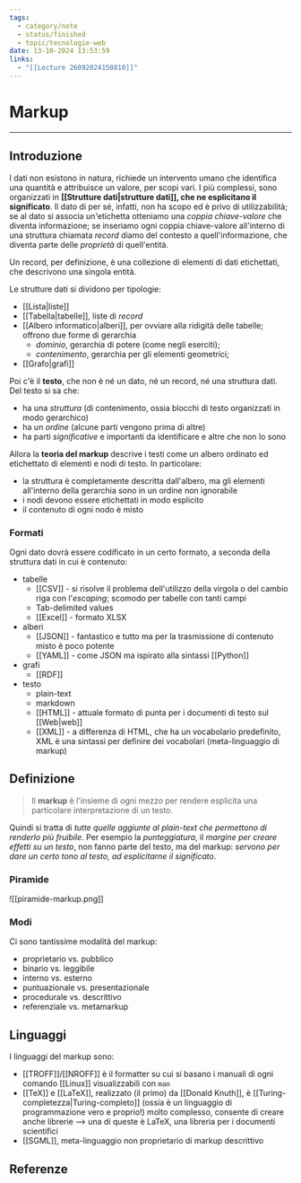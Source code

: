 ```yaml
---
tags:
  - category/note
  - status/finished
  - topic/tecnologie-web
date: 13-10-2024 13:53:59
links:
  - "[[Lecture 26092024150810]]"
---
```

# Markup
---
## Introduzione
I dati non esistono in natura, richiede un intervento umano che identifica una quantità e attribuisce un valore, per scopi vari. I più complessi, sono organizzati in **[[Strutture dati|strutture dati]], che ne esplicitano il significato**. Il dato di per sé, infatti, non ha scopo ed è privo di utilizzabilità; se al dato si associa un'etichetta otteniamo una _coppia chiave-valore_ che diventa informazione; se inseriamo ogni coppia chiave-valore all'interno di una struttura chiamata _record_ diamo del contesto a quell'informazione, che diventa parte delle _proprietà_ di quell'entità.

Un record, per definizione, è una collezione di elementi di dati etichettati, che descrivono una singola entità.

Le strutture dati si dividono per tipologie:
- [[Lista|liste]]
- [[Tabella|tabelle]], liste di _record_
- [[Albero informatico|alberi]], per ovviare alla ridigità delle tabelle; offrono due forme di gerarchia
	- _dominio_, gerarchia di potere (come negli eserciti);
	- _contenimento_, gerarchia per gli elementi geometrici;
- [[Grafo|grafi]]

Poi c'è il **testo**, che non è né un dato, né un record, né una struttura dati. Del testo si sa che:
- ha una _struttura_ (di contenimento, ossia blocchi di testo organizzati in modo gerarchico)
- ha un _ordine_ (alcune parti vengono prima di altre)
- ha parti _significative_ e importanti da identificare e altre che non lo sono

Allora la **teoria del markup** descrive i testi come un albero ordinato ed etichettato di elementi e nodi di testo. In particolare:
- la struttura è completamente descritta dall'albero, ma gli elementi all'interno della gerarchia sono in un ordine non ignorabile
- i nodi devono essere etichettati in modo esplicito
- il contenuto di ogni nodo è misto

### Formati
Ogni dato dovrà essere codificato in un certo formato, a seconda della struttura dati in cui è contenuto:
- tabelle
	- [[CSV]] - si risolve il problema dell'utilizzo della virgola o del cambio riga con l'_escaping_; scomodo per tabelle con tanti campi
	- Tab-delimited values
	- [[Excel]] - formato XLSX
- alberi
	- [[JSON]] - fantastico e tutto ma per la trasmissione di contenuto misto è poco potente
	- [[YAML]] - come JSON ma ispirato alla sintassi [[Python]]
- grafi
	- [[RDF]]
- testo
	- plain-text
	- markdown
	- [[HTML]] - attuale formato di punta per i documenti di testo sul [[Web|web]]
	- [[XML]] - a differenza di HTML, che ha un vocabolario predefinito, XML è una sintassi per definire dei vocabolari (meta-linguaggio di markup)

## Definizione
> Il **markup** è l'insieme di ogni mezzo per rendere esplicita una particolare interpretazione di un testo.

Quindi si tratta di _tutte quelle aggiunte al plain-text che permettono di renderlo più fruibile_. Per esempio la _punteggiatura_, il _margine per creare effetti su un testo_, non fanno parte del testo, ma del markup: _servono per dare un certo tono al testo, ad esplicitarne il significato_.

### Piramide
![[piramide-markup.png]]

### Modi
Ci sono tantissime modalità del markup:
- proprietario vs. pubblico
- binario vs. leggibile
- interno vs. esterno
- puntuazionale vs. presentazionale
- procedurale vs. descrittivo
- referenziale vs. metamarkup

## Linguaggi
I linguaggi del markup sono:
- [[TROFF]]/[[NROFF]] è il formatter su cui si basano i manuali di ogni comando [[Linux]] visualizzabili con `man`
- [[TeX]] e [[LaTeX]], realizzato (il primo) da [[Donald Knuth]], è [[Turing-completezza|Turing-completo]] (ossia è un linguaggio di programmazione vero e proprio!) molto complesso, consente di creare anche librerie --> una di queste è LaTeX, una libreria per i documenti scientifici
- [[SGML]], meta-linguaggio non proprietario di markup descrittivo

## Referenze